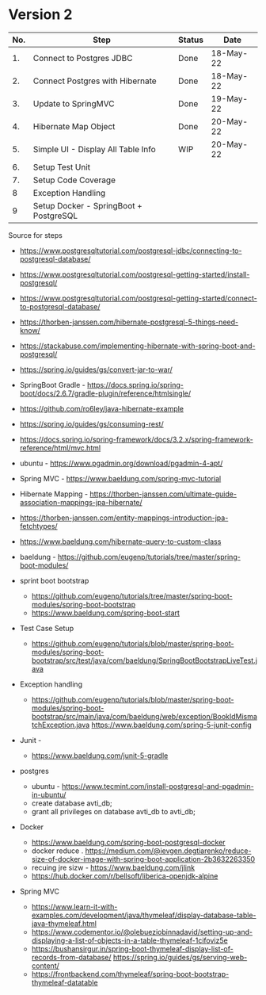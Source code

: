 # Version 2

|No. | Step | Status | Date |
|--|--|--|--|
|1.| Connect to Postgres JDBC| Done | 18-May-22 |
|2.| Connect Postgres with  Hibernate | Done | 18-May-22| 
|3.| Update to SpringMVC | Done | 19-May-22|
|4.| Hibernate Map Object | Done | 20-May-22|
|5.| Simple UI - Display All Table Info | WIP | 20-May-22 |
|6.| Setup Test Unit  | | |
|7.| Setup Code Coverage | |
|8 | Exception Handling | || 
|9 |Setup Docker - SpringBoot + PostgreSQL| | | 


Source for steps
* https://www.postgresqltutorial.com/postgresql-jdbc/connecting-to-postgresql-database/
* https://www.postgresqltutorial.com/postgresql-getting-started/install-postgresql/
* https://www.postgresqltutorial.com/postgresql-getting-started/connect-to-postgresql-database/
* https://thorben-janssen.com/hibernate-postgresql-5-things-need-know/
* https://stackabuse.com/implementing-hibernate-with-spring-boot-and-postgresql/
* https://spring.io/guides/gs/convert-jar-to-war/
* SpringBoot Gradle - https://docs.spring.io/spring-boot/docs/2.6.7/gradle-plugin/reference/htmlsingle/
* https://github.com/ro6ley/java-hibernate-example
* https://spring.io/guides/gs/consuming-rest/
* https://docs.spring.io/spring-framework/docs/3.2.x/spring-framework-reference/html/mvc.html
* ubuntu - https://www.pgadmin.org/download/pgadmin-4-apt/
* Spring MVC - https://www.baeldung.com/spring-mvc-tutorial
* Hibernate Mapping - https://thorben-janssen.com/ultimate-guide-association-mappings-jpa-hibernate/
* https://thorben-janssen.com/entity-mappings-introduction-jpa-fetchtypes/
* https://www.baeldung.com/hibernate-query-to-custom-class
* baeldung - https://github.com/eugenp/tutorials/tree/master/spring-boot-modules/

* sprint boot bootstrap
	* https://github.com/eugenp/tutorials/tree/master/spring-boot-modules/spring-boot-bootstrap
	* https://www.baeldung.com/spring-boot-start

* Test Case Setup
	* https://github.com/eugenp/tutorials/blob/master/spring-boot-modules/spring-boot-bootstrap/src/test/java/com/baeldung/SpringBootBootstrapLiveTest.java	
* Exception handling
	* https://github.com/eugenp/tutorials/blob/master/spring-boot-modules/spring-boot-bootstrap/src/main/java/com/baeldung/web/exception/BookIdMismatchException.java
	https://www.baeldung.com/spring-5-junit-config


* Junit - 
	* https://www.baeldung.com/junit-5-gradle
* postgres
	* ubuntu - https://www.tecmint.com/install-postgresql-and-pgadmin-in-ubuntu/
	* create database avti_db;
	* grant all privileges on database avti_db to avti_db;

* Docker
	* https://www.baeldung.com/spring-boot-postgresql-docker
	* docker reduce . https://medium.com/@ievgen.degtiarenko/reduce-size-of-docker-image-with-spring-boot-application-2b3632263350
	* recuing jre sizw - https://www.baeldung.com/jlink
	* https://hub.docker.com/r/bellsoft/liberica-openjdk-alpine


* Spring MVC
	* https://www.learn-it-with-examples.com/development/java/thymeleaf/display-database-table-java-thymeleaf.html
	* https://www.codementor.io/@olebueziobinnadavid/setting-up-and-displaying-a-list-of-objects-in-a-table-thymeleaf-1cifoviz5e
	* https://bushansirgur.in/spring-boot-thymeleaf-display-list-of-records-from-database/
	https://spring.io/guides/gs/serving-web-content/
	* https://frontbackend.com/thymeleaf/spring-boot-bootstrap-thymeleaf-datatable